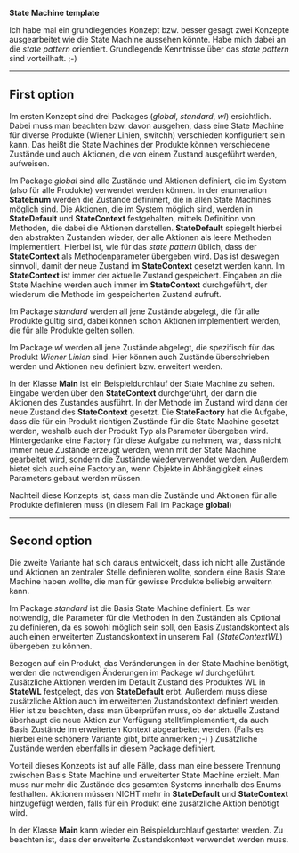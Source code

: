 **State Machine template**

Ich habe mal ein grundlegendes Konzept bzw. besser gesagt zwei Konzepte ausgearbeitet wie die State Machine aussehen könnte. Habe mich dabei an die *state pattern* orientiert.
Grundlegende Kenntnisse über das *state pattern* sind vorteilhaft. ;-) 


---

## First option

Im ersten Konzept sind drei Packages (*global*, *standard*, *wl*) ersichtlich.
Dabei muss man beachten bzw. davon ausgehen, dass eine State Machine für diverse Produkte (Wiener Linien, switchh) verschieden konfiguriert sein kann.
Das heißt die State Machines der Produkte können verschiedene Zustände und auch Aktionen, die von einem Zustand ausgeführt werden, aufweisen.

Im Package *global* sind alle Zustände und Aktionen definiert, die im System (also für alle Produkte) verwendet werden können. In der enumeration **StateEnum** werden die Zustände defininert, die in allen State Machines möglich sind.
Die Aktionen, die im System möglich sind, werden in **StateDefault** und **StateContext** festgehalten, mittels Definition von Methoden, die dabei die Aktionen darstellen.
**StateDefault** spiegelt hierbei den abstrakten Zustanden wieder, der alle Aktionen als leere Methoden implementiert. Hierbei ist, wie für das *state pattern* üblich, dass der **StateContext** als Methodenparameter übergeben wird.
Das ist deswegen sinnvoll, damit der neue Zustand im **StateContext** gesetzt werden kann. Im **StateContext** ist immer der aktuelle Zustand gespeichert. Eingaben an die State Machine werden auch immer im **StateContext** durchgeführt, der wiederum die 
Methode im gespeicherten Zustand aufruft.

Im Package *standard* werden all jene Zustände abgelegt, die für alle Produkte gültig sind, dabei können schon Aktionen implementiert werden, die für alle Produkte gelten sollen.

Im Package *wl* werden all jene Zustände abgelegt, die spezifisch für das Produkt *Wiener Linien* sind. Hier können auch Zustände überschrieben werden und Aktionen neu definiert bzw. erweitert werden.

In der Klasse **Main** ist ein Beispieldurchlauf der State Machine zu sehen. Eingabe werden über den **StateContext** durchgeführt, der dann die Aktionen des Zustandes ausführt. In der Methode im Zustand wird dann der neue Zustand des **StateContext** gesetzt.
Die **StateFactory** hat die Aufgabe, dass die für ein Produkt richtigen Zustände für die State Machine gesetzt werden, weshalb auch der Produkt Typ als Parameter übergeben wird.
Hintergedanke eine Factory für diese Aufgabe zu nehmen, war, dass nicht immer neue Zustände erzeugt werden, wenn mit der State Machine gearbeitet wird, sondern die Zustände wiederverwendet werden. Außerdem bietet sich auch eine Factory an, wenn
Objekte in Abhängigkeit eines Parameters gebaut werden müssen.

Nachteil diese Konzepts ist, dass man die Zustände und Aktionen für alle Produkte definieren muss (in diesem Fall im Package **global**)

---

## Second option

Die zweite Variante hat sich daraus entwickelt, dass ich nicht alle Zustände und Aktionen an zentraler Stelle definieren wollte, sondern eine Basis State Machine haben wollte, die man für gewisse Produkte beliebig erweitern kann.

Im Package *standard* ist die Basis State Machine definiert. Es war notwendig, die Parameter für die Methoden in den Zuständen als Optional zu definieren, da es sowohl möglich sein soll, den Basis Zustandskontext als auch einen
erweiterten Zustandskontext in unserem Fall (*StateContextWL*) übergeben zu können.

Bezogen auf ein Produkt, das Veränderungen in der State Machine benötigt, werden die notwendigen Änderungen im Package *wl* durchgeführt. Zusätzliche Aktionen werden im Default Zustand des Produktes WL in **StateWL** festgelegt, das von **StateDefault** erbt. Außerdem muss diese
zusätzliche Aktion auch im erweiterten Zustandskontext definiert werden. Hier ist zu beachten, dass man überprüfen muss, ob der aktuelle Zustand überhaupt die neue Aktion zur Verfügung stellt/implementiert, da auch Basis Zustände im erweiterten Kontext abgearbeitet werden. (Falls es hierbei eine schönere Variante gibt, bitte anmerken ;-) )
Zusätzliche Zustände werden ebenfalls in diesem Package definiert.

Vorteil dieses Konzepts ist auf alle Fälle, dass man eine bessere Trennung zwischen Basis State Machine und erweiterter State Machine erzielt. Man muss nur mehr die Zustände des gesamten Systems innerhalb des Enums festhalten. Aktionen müssen NICHT
mehr in **StateDefault** und **StateContext** hinzugefügt werden, falls für ein Produkt eine zusätzliche Aktion benötigt wird.

In der Klasse **Main** kann wieder ein Beispieldurchlauf gestartet werden. Zu beachten ist, dass der erweiterte Zustandskontext verwendet werden muss.